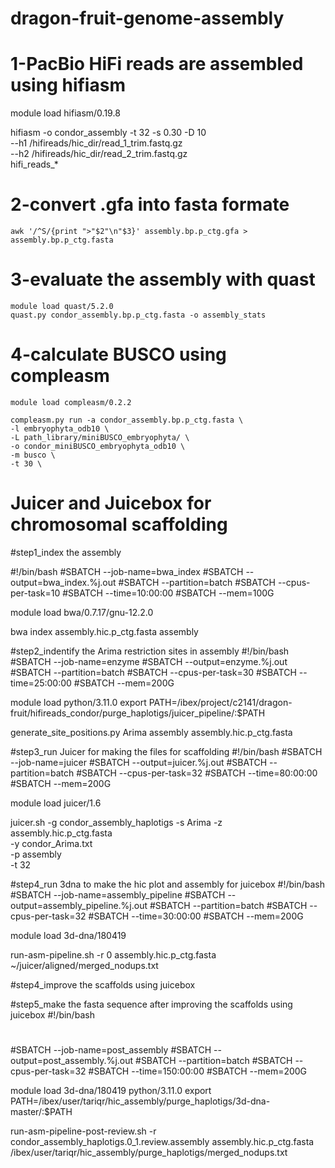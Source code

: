 # dragon-fruit-genome-assembly

# 1-PacBio HiFi reads are assembled using hifiasm

module load hifiasm/0.19.8

hifiasm -o condor_assembly -t 32 -s 0.30 -D 10 \
 --h1 /hifireads/hic_dir/read_1_trim.fastq.gz \
 --h2 /hifireads/hic_dir/read_2_trim.fastq.gz \
 hifi_reads_*
 

# 2-convert .gfa into fasta formate
	awk '/^S/{print ">"$2"\n"$3}' assembly.bp.p_ctg.gfa > assembly.bp.p_ctg.fasta

# 3-evaluate the assembly with quast
	module load quast/5.2.0
	quast.py condor_assembly.bp.p_ctg.fasta -o assembly_stats

# 4-calculate BUSCO using compleasm
	module load compleasm/0.2.2
	
	compleasm.py run -a condor_assembly.bp.p_ctg.fasta \
	-l embryophyta_odb10 \
	-L path_library/miniBUSCO_embryophyta/ \
	-o condor_miniBUSCO_embryophyta_odb10 \
	-m busco \
	-t 30 \

# Juicer and Juicebox for chromosomal scaffolding
#step1_index the assembly

#!/bin/bash
#SBATCH --job-name=bwa_index
#SBATCH --output=bwa_index.%j.out
#SBATCH --partition=batch
#SBATCH --cpus-per-task=10
#SBATCH --time=10:00:00
#SBATCH --mem=100G

module load bwa/0.7.17/gnu-12.2.0

bwa index assembly.hic.p_ctg.fasta assembly

#step2_indentify the Arima restriction sites in assembly
#!/bin/bash
#SBATCH --job-name=enzyme
#SBATCH --output=enzyme.%j.out
#SBATCH --partition=batch
#SBATCH --cpus-per-task=30
#SBATCH --time=25:00:00
#SBATCH --mem=200G

module load python/3.11.0
export PATH=/ibex/project/c2141/dragon-fruit/hifireads_condor/purge_haplotigs/juicer_pipeline/:$PATH

generate_site_positions.py Arima assembly assembly.hic.p_ctg.fasta

#step3_run Juicer for making the files for scaffolding
#!/bin/bash
#SBATCH --job-name=juicer
#SBATCH --output=juicer.%j.out
#SBATCH --partition=batch
#SBATCH --cpus-per-task=32
#SBATCH --time=80:00:00
#SBATCH --mem=200G

module load juicer/1.6

juicer.sh -g condor_assembly_haplotigs -s Arima -z assembly.hic.p_ctg.fasta \
 -y condor_Arima.txt \
 -p assembly \
 -t 32


#step4_run 3dna to make the hic plot and assembly for juicebox
#!/bin/bash
#SBATCH --job-name=assembly_pipeline
#SBATCH --output=assembly_pipeline.%j.out
#SBATCH --partition=batch
#SBATCH --cpus-per-task=32
#SBATCH --time=30:00:00
#SBATCH --mem=200G

module load 3d-dna/180419

run-asm-pipeline.sh -r 0 assembly.hic.p_ctg.fasta ~/juicer/aligned/merged_nodups.txt



#step4_improve the scaffolds using juicebox

#step5_make the fasta sequence after improving the scaffolds using juicebox
#!/bin/bash
#
#SBATCH --job-name=post_assembly
#SBATCH --output=post_assembly.%j.out
#SBATCH --partition=batch
#SBATCH --cpus-per-task=32
#SBATCH --time=150:00:00
#SBATCH --mem=200G

module load 3d-dna/180419 python/3.11.0
export PATH=/ibex/user/tariqr/hic_assembly/purge_haplotigs/3d-dna-master/:$PATH

run-asm-pipeline-post-review.sh -r condor_assembly_haplotigs.0_1.review.assembly assembly.hic.p_ctg.fasta \
 /ibex/user/tariqr/hic_assembly/purge_haplotigs/merged_nodups.txt
